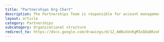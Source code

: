 ```yaml
---
title: "Partnerships Org Chart"
description: The Partnerships Team is responsible for account management, business development, partner success, outreach, and user support.
layout: article
category: Partnerships
subcategory: Organizational structure
redirect_to: https://docs.google.com/drawings/d/12_AWBuSUvKgMIoQOaBKzohORCOOAdoTpGSN8VwQruPA/edit?usp=sharing
---
```

